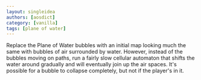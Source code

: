 ```yaml
---
layout: singleidea
authors: [aosdict]
category: [vanilla]
tags: [plane of water]
---
```

Replace the Plane of Water bubbles with an initial map looking much the same with bubbles of air surrounded by water. However, instead of the bubbles moving on paths, run a fairly slow cellular automaton that shifts the water around gradually and will eventually join up the air spaces. It's possible for a bubble to collapse completely, but not if the player's in it.

